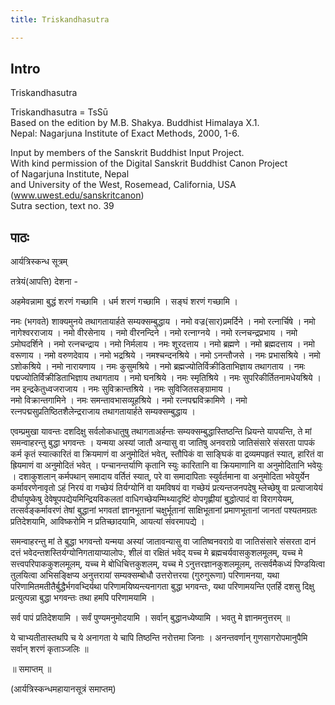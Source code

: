 ```yaml
---
title: Triskandhasutra

---
```

## Intro

Triskandhasutra  

Triskandhasutra = TsSū  
Based on the edition by M.B. Shakya. Buddhist Himalaya X.1.   
Nepal: Nagarjuna Institute of Exact Methods, 2000, 1-6.  

Input by members of the Sanskrit Buddhist Input Project.  
With kind permission of the Digital Sanskrit Buddhist Canon Project  
of Nagarjuna Institute, Nepal  
and University of the West, Rosemead, California, USA  
(www.uwest.edu/sanskritcanon)  
Sutra section, text no. 39  

## पाठः

आर्यत्रिस्कन्ध सूत्रम्  
  
तत्रेयं(आपत्ति) देशना -  
  
अहमेवन्नामा बुद्धं शरणं गच्छामि । धर्म शरणं गच्छामि । सङ्घं शरणं गच्छामि ।  
  
नमः (भगवते) शाक्यमुनये तथागतायार्हते सम्यक्सम्बुद्धाय । नमो वज्र(सार)प्रमर्दिने । नमो रत्नार्चिषे । नमो नागेश्वरराजाय । नमो वीरसेनाय । नमो वीरनन्दिने । नमो रत्नाग्नये । नमो रत्नचन्द्रप्रभाय । नमो ऽमोघदर्शिने । नमो रत्नचन्द्राय । नमो निर्मलाय । नमः शूरदत्ताय । नमो ब्रह्मणे । नमो ब्रह्मदत्ताय । नमो वरूणाय । नमो वरुणदेवाय । नमो भद्रश्रिये । नमश्चन्दनश्रिये । नमो ऽनन्तौजसे । नमः प्रभासश्रिये । नमो ऽशोकश्रिये । नमो नारायणाय । नमः कुसुमश्रिये । नमो ब्रह्मज्योतिर्विक्रीडिताभिज्ञाय तथागताय । नमः पद्मज्योतिर्विक्रीडिताभिज्ञाय तथागताय । नमो घनश्रिये । नमः स्मृतिश्रिये । नमः सुपरिकीर्तितनामधेयश्रिये । नम इन्द्रकेतुध्वजराजाय । नमः सुविक्रान्तश्रिये । नमः सुविजितसङ्ग्रामाय ।  
नमो विक्रान्तगामिने । नमः समन्तावभासव्यूहश्रिये । नमो रत्नपद्मविक्रामिणे । नमो रत्नपद्मसुप्रतिष्ठितशैलेन्द्रराजाय तथागतायार्हते सम्यक्सम्बुद्धाय ।  
  
एवम्प्रमुखा यावन्तः दशदिक्षु सर्वलोकधातुषु तथागताअर्हन्तः सम्यक्सम्बुद्धास्तिष्ठन्ति ध्रियन्ते यापयन्ति, ते मां समन्वाहरन्तु बुद्धा भगवन्तः । यन्मया अस्यां जातौ अन्यासु वा जातिषु अनवराग्रे जातिसंसारे संसरता पापकं कर्म कृतं स्यात्कारितं वा क्रियमाणं वा अनुमोदितं भवेत्, स्तौपिकं वा साङ्घिकं वा द्रव्यमपहृतं स्यात्, हारितं वा ह्रियमाणं वा अनुमोदितं भवेत् । पन्चानन्तर्याणि कृतानि स्युः कारितानि वा क्रियमाणानि वा अनुमोदितानि भवेयुः । दशाकुशलान् कर्मपथान् समादाय वर्तितं स्यात्, परे वा समादापिताः स्युर्वर्तमाना वा अनुमोदिता भवेयुर्येन कर्मावरणेनावृतो ऽहं निरयं वा गच्छेयं तिर्यग्योनिं वा यमविषयं वा गच्छेयं प्रत्यन्तजनपदेषु म्लेच्छेषु वा प्रत्याजायेयं दीर्घायुष्केषु देवेषूपपद्येयमिन्द्रियविकलतां वाधिगच्छेयम्मिथ्यादृष्टिं वोपगृह्णीयां बुद्धोत्पादं वा विरागयेयम्, तत्सर्वङ्कर्मावरणं तेषां बुद्धानां भगवतां ज्ञानभूतानां चक्षुर्भूतानां साक्षिभूतानां प्रमाणभूतानां जानतां पश्यतमग्रतः प्रतिदेशयामि, आविष्करोमि न प्रतिच्छादयामि, आयत्यां संवरमापद्ये ।  
  
समन्वाहरन्तु मां ते बुद्धा भगवन्तो यन्मया अस्यां जातावन्यासु वा जातिष्वनवराग्रे वा जातिसंसारे संसरता दानं दत्तं भवेदन्तशस्तिर्यग्योनिगतायाप्यालोपः, शीलं वा रक्षितं भवेद् यच्च मे ब्रह्मचर्यवासकुशलमूलम्, यच्च मे सत्त्वपरिपाककुशलमूलम्, यच्च मे बोधिचित्तकुशलम्, यच्च मे ऽनुत्तरज्ञानकुशलमूलम्, तत्सर्वमैकध्यं पिण्डयित्वा तुलयित्वा अभिसङ्क्षिप्य अनुत्तरायां सम्यक्सम्बोधौ उत्तरोत्तरया (गुरुगुरूणा) परिणामनया, यथा परिणामितमतीतैर्बुद्धैर्भगवभ्दिर्यथा परिणामयिष्यन्त्यनागता बुद्धा भगवन्तः, यथा परिणामयन्ति एतर्हि दशसु दिक्षु प्रत्युत्पन्ना बुद्धा भगवन्तः तथा हमपि परिणामयामि ।  
  
सर्व पापं प्रतिदेशयामि । सर्वं पुण्यमनुमोदयामि । सर्वान् बुद्धानध्येष्यामि । भवतु मे ज्ञानमनुत्तरम् ॥  
  
ये चाभ्यतीतास्तथपि च ये अनागता ये चापि तिष्ठन्ति नरोत्तमा जिनाः । अनन्तवर्णान् गुणसागरोपमानुपैमि सर्वान् शरणं कृताञ्जलिः ॥  
  
॥ समाप्तम् ॥  
  
(आर्यत्रिस्कन्धमहायानसूत्रं समाप्तम्)  


